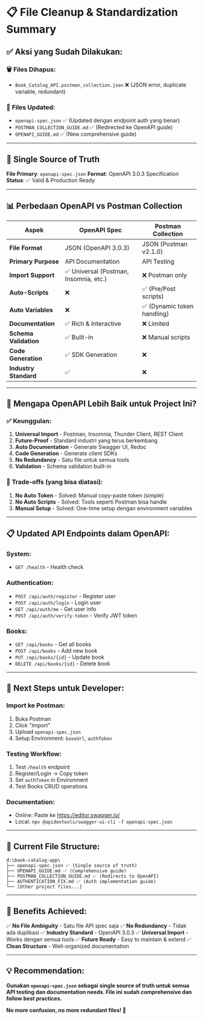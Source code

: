 # 📋 File Cleanup & Standardization Summary

## ✅ **Aksi yang Sudah Dilakukan:**

### 🗑️ **Files Dihapus:**

- `Book_Catalog_API.postman_collection.json` ❌ (JSON error, duplicate variable, redundant)

### 📝 **Files Updated:**

- `openapi-spec.json` ✅ (Updated dengan endpoint auth yang benar)
- `POSTMAN_COLLECTION_GUIDE.md` ✅ (Redirected ke OpenAPI guide)
- `OPENAPI_GUIDE.md` ✅ (New comprehensive guide)

---

## 🎯 **Single Source of Truth**

**File Primary**: `openapi-spec.json`
**Format**: OpenAPI 3.0.3 Specification
**Status**: ✅ Valid & Production Ready

---

## 📊 **Perbedaan OpenAPI vs Postman Collection**

| Aspek                 | OpenAPI Spec                           | Postman Collection          |
| --------------------- | -------------------------------------- | --------------------------- |
| **File Format**       | JSON (OpenAPI 3.0.3)                   | JSON (Postman v2.1.0)       |
| **Primary Purpose**   | API Documentation                      | API Testing                 |
| **Import Support**    | ✅ Universal (Postman, Insomnia, etc.) | ❌ Postman only             |
| **Auto-Scripts**      | ❌                                     | ✅ (Pre/Post scripts)       |
| **Auto Variables**    | ❌                                     | ✅ (Dynamic token handling) |
| **Documentation**     | ✅ Rich & Interactive                  | ❌ Limited                  |
| **Schema Validation** | ✅ Built-in                            | ❌ Manual scripts           |
| **Code Generation**   | ✅ SDK Generation                      | ❌                          |
| **Industry Standard** | ✅                                     | ❌                          |

---

## 🚀 **Mengapa OpenAPI Lebih Baik untuk Project Ini?**

### ✅ **Keunggulan:**

1. **Universal Import** - Postman, Insomnia, Thunder Client, REST Client
2. **Future-Proof** - Standard industri yang terus berkembang
3. **Auto Documentation** - Generate Swagger UI, Redoc
4. **Code Generation** - Generate client SDKs
5. **No Redundancy** - Satu file untuk semua tools
6. **Validation** - Schema validation built-in

### 🔧 **Trade-offs (yang bisa diatasi):**

1. **No Auto Token** - Solved: Manual copy-paste token (simple)
2. **No Auto Scripts** - Solved: Tools seperti Postman bisa handle
3. **Manual Setup** - Solved: One-time setup dengan environment variables

---

## 📋 **Updated API Endpoints dalam OpenAPI:**

### **System:**

- `GET /health` - Health check

### **Authentication:**

- `POST /api/auth/register` - Register user
- `POST /api/auth/login` - Login user
- `GET /api/auth/me` - Get user info
- `POST /api/auth/verify-token` - Verify JWT token

### **Books:**

- `GET /api/books` - Get all books
- `POST /api/books` - Add new book
- `PUT /api/books/{id}` - Update book
- `DELETE /api/books/{id}` - Delete book

---

## 🎯 **Next Steps untuk Developer:**

### **Import ke Postman:**

1. Buka Postman
2. Click "Import"
3. Upload `openapi-spec.json`
4. Setup Environment: `baseUrl`, `authToken`

### **Testing Workflow:**

1. Test `/health` endpoint
2. Register/Login → Copy token
3. Set `authToken` in Environment
4. Test Books CRUD operations

### **Documentation:**

- Online: Paste ke https://editor.swagger.io/
- Local: `npx @apidevtools/swagger-ui-cli -f openapi-spec.json`

---

## 📁 **Current File Structure:**

```
d:\book-catalog-app\
├── openapi-spec.json ✅ (Single source of truth)
├── OPENAPI_GUIDE.md ✅ (Comprehensive guide)
├── POSTMAN_COLLECTION_GUIDE.md ✅ (Redirects to OpenAPI)
├── AUTHENTICATION_FIX.md ✅ (Auth implementation guide)
└── [Other project files...]
```

---

## 🎉 **Benefits Achieved:**

✅ **No File Ambiguity** - Satu file API spec saja
✅ **No Redundancy** - Tidak ada duplikasi
✅ **Industry Standard** - OpenAPI 3.0.3
✅ **Universal Import** - Works dengan semua tools
✅ **Future Ready** - Easy to maintain & extend
✅ **Clean Structure** - Well-organized documentation

---

## 💡 **Recommendation:**

**Gunakan `openapi-spec.json` sebagai single source of truth untuk semua API testing dan documentation needs. File ini sudah comprehensive dan follow best practices.**

**No more confusion, no more redundant files! 🎯**
